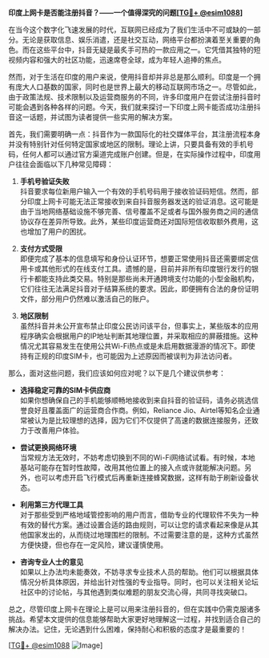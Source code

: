 **印度上网卡是否能注册抖音？——一个值得深究的问题[[TG💪+ @esim1088](https://t.me/s/esim1088)]**

在当今这个数字化飞速发展的时代，互联网已经成为了我们生活中不可或缺的一部分。无论是获取信息、娱乐消遣，还是社交互动，网络平台都扮演着至关重要的角色。而在这些平台中，抖音无疑是最炙手可热的一款应用之一。它凭借其独特的短视频内容和强大的社区功能，迅速席卷全球，成为年轻人追捧的焦点。

然而，对于生活在印度的用户来说，使用抖音却并非总是那么顺利。印度是一个拥有庞大人口基数的国家，同时也是世界上最大的移动互联网市场之一。尽管如此，由于政策法规、技术限制以及运营商服务的不同，许多印度用户在尝试注册抖音时可能会遇到各种各样的问题。今天，我们就来探讨一下印度上网卡能否成功注册抖音这一话题，并试图为读者提供一些实用的解决方案。

首先，我们需要明确一点：抖音作为一款国际化的社交媒体平台，其注册流程本身并没有特别针对任何特定国家或地区的限制。理论上讲，只要具备有效的手机号码，任何人都可以通过官方渠道完成账户创建。但是，在实际操作过程中，印度用户往往会面临以下几种常见障碍：

1. **手机号验证失败**  
   抖音要求每位新用户输入一个有效的手机号码用于接收验证码短信。然而，部分印度上网卡可能无法正常接收到来自抖音服务器发送的验证消息。这可能是由于当地网络基础设施不够完善、信号覆盖不足或者与国外服务商之间的通信协议存在差异所导致。此外，某些印度运营商还对国际短信收取额外费用，这也增加了用户的困扰。

2. **支付方式受限**  
   即便完成了基本的信息填写和身份认证环节，想要正常使用抖音还需要绑定信用卡或其他形式的在线支付工具。遗憾的是，目前并非所有印度银行发行的银行卡都能支持此类交易。特别是那些尚未开通跨境支付功能的小型金融机构，它们往往无法满足抖音对于结算系统的要求。因此，即便拥有合法的身份证明文件，部分用户仍然难以激活自己的账户。

3. **地区限制**  
   虽然抖音并未公开宣布禁止印度公民访问该平台，但事实上，某些版本的应用程序确实会根据用户的IP地址判断其地理位置，并采取相应的屏蔽措施。这种情况尤其容易发生在使用公共Wi-Fi热点或是未启用数据漫游的情况下。即使持有正规的印度SIM卡，也可能因为上述原因而被误判为非法访问者。

那么，面对这些问题，我们应该如何应对呢？以下是几个建议供参考：

- **选择稳定可靠的SIM卡供应商**  
  如果你想确保自己的手机能够顺畅地接收到来自抖音的验证码，请务必挑选信誉良好且覆盖面广的运营商合作商。例如，Reliance Jio、Airtel等知名企业通常被认为是比较理想的选择，因为它们不仅提供了高速的数据连接服务，还致力于改善用户体验。

- **尝试更换网络环境**  
  当常规方法无效时，不妨考虑切换到不同的Wi-Fi网络试试看。有时候，本地基站可能存在暂时性故障，改用其他位置上的接入点或许就能解决问题。另外，也可以考虑开启飞行模式后再重新连接蜂窝数据，这样有助于刷新设备状态。

- **利用第三方代理工具**  
  对于那些受到严格地域管控影响的用户而言，借助专业的代理软件不失为一种有效的替代方案。通过设置合适的路由规则，可以让您的请求看起来像是从其他国家发出的，从而绕过地理围栏的限制。不过需要注意的是，这种方式虽然方便快捷，但也存在一定风险，建议谨慎使用。

- **咨询专业人士的意见**  
  如果以上办法均未能奏效，不妨寻求专业技术人员的帮助。他们可以根据具体情况分析具体原因，并给出针对性强的专业指导。同时，也可以关注相关论坛社区中的讨论帖，与其他遇到类似难题的朋友交流心得，共同寻找突破口。

总之，尽管印度上网卡在理论上是可以用来注册抖音的，但在实践中仍需克服诸多挑战。希望本文提供的信息能够帮助大家更好地理解这一过程，并找到适合自己的解决办法。记住，无论遇到什么困难，保持耐心和积极的态度才是最重要的！

[[TG💪+ @esim1088](https://t.me/s/esim1088) ![Image](https://i.postimg.cc/4NQfJmqS/Snipaste-2025-05-13-00-14-12.png)]
